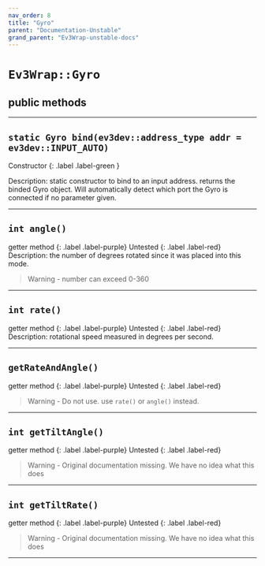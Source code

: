 ```yaml
---
nav_order: 8
title: "Gyro"
parent: "Documentation-Unstable"
grand_parent: "Ev3Wrap-unstable-docs"
---
```


# `Ev3Wrap::Gyro`
## public methods
---

## `static Gyro bind(ev3dev::address_type addr = ev3dev::INPUT_AUTO)`
Constructor 
{: .label .label-green }

Description: static constructor to bind to an input address.
returns the binded Gyro object. Will automatically detect which port the Gyro is connected if no parameter given.

---

## `int angle()`
getter method
{: .label .label-purple}
Untested
{: .label .label-red}
Description: the number of degrees rotated since it was placed into this mode.

>   Warning - number can exceed 0-360

---

## `int rate()`
getter method
{: .label .label-purple}
Untested
{: .label .label-red}
Description: rotational speed measured in degrees per second.

---

## `getRateAndAngle()`
getter method
{: .label .label-purple}
Untested
{: .label .label-red}
>   Warning - Do not use. use `rate()` or `angle()` instead.

---

## `int getTiltAngle()`
getter method
{: .label .label-purple}
Untested
{: .label .label-red}
>   Warning - Original documentation missing. We have no idea what this does

---

## `int getTiltRate()`
getter method
{: .label .label-purple}
Untested
{: .label .label-red}
>   Warning - Original documentation missing. We have no idea what this does

---